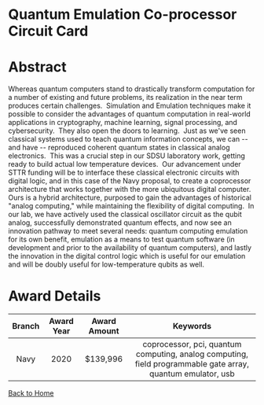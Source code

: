 
Quantum Emulation Co-processor Circuit Card
===========================================

# Abstract


Whereas quantum computers stand to drastically transform computation for a number of existing and future problems, its realization in the near term produces certain challenges.  Simulation and Emulation techniques make it possible to consider the advantages of quantum computation in real-world applications in cryptography, machine learning, signal processing, and cybersecurity.  They also open the doors to learning.  Just as we've seen classical systems used to teach quantum information concepts, we can -- and have -- reproduced coherent quantum states in classical analog electronics.  This was a crucial step in our SDSU laboratory work, getting ready to build actual low temperature devices.  Our advancement under STTR funding will be to interface these classical electronic circuits with digital logic, and in this case of the Navy proposal, to create a coprocessor architecture that works together with the more ubiquitous digital computer.  Ours is a hybrid architecture, purposed to gain the advantages of historical "analog computing," while maintaining the flexibility of digital computing.  In our lab, we have actively used the classical oscillator circuit as the qubit analog, successfully demonstrated quantum effects, and now see an innovation pathway to meet several needs: quantum computing emulation for its own benefit, emulation as a means to test quantum software (in development and prior to the availability of quantum computers), and lastly the innovation in the digital control logic which is useful for our emulation and will be doubly useful for low-temperature qubits as well.  

# Award Details

|Branch|Award Year|Award Amount|Keywords|
| :---: | :---: | :---: | :---: |
|Navy|2020|$139,996|coprocessor, pci, quantum computing, analog computing, field programmable gate array, quantum emulator, usb|
  
  


[Back to Home](https://github.com/chrischow/dod_sbir_awards#2225)